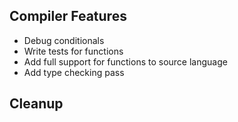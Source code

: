 ## Compiler Features
* Debug conditionals
* Write tests for functions
* Add full support for functions to source language
* Add type checking pass

## Cleanup
